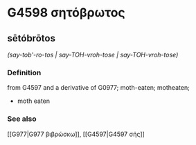 # G4598 σητόβρωτος

## sētóbrōtos

_(say-tob'-ro-tos | say-TOH-vroh-tose | say-TOH-vroh-tose)_

### Definition

from G4597 and a derivative of G0977; moth-eaten; motheaten; 

- moth eaten

### See also

[[G977|G977 βιβρώσκω]], [[G4597|G4597 σής]]
